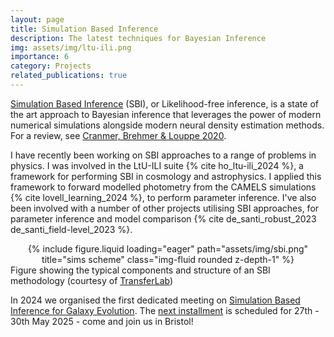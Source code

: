 ```yaml
---
layout: page
title: Simulation Based Inference
description: The latest techniques for Bayesian Inference
img: assets/img/ltu-ili.png
importance: 6
category: Projects
related_publications: true
---
```


[Simulation Based Inference](https://simulation-based-inference.org/) (SBI), or Likelihood-free inference, is a state of the art approach to Bayesian inference that leverages the power of modern numerical simulations alongside modern neural density estimation methods. For a review, see [Cranmer, Brehmer & Louppe 2020](https://www.pnas.org/doi/full/10.1073/pnas.1912789117).

I have recently been working on SBI approaches to a range of problems in physics. I was involved in the LtU-ILI suite {% cite ho_ltu-ili_2024 %}, a framework for performing SBI in cosmology and astrophysics. I applied this framework to forward modelled photometry from the CAMELS simulations {% cite lovell_learning_2024 %}, to perform parameter inference.
I've also been involved with a number of other projects utilising SBI approaches, for parameter inference and model comparison {% cite de_santi_robust_2023 de_santi_field-level_2023 %}.

<div class="row">
    <div class="mx-auto d-block" style="text-align: center;">
        {% include figure.liquid loading="eager" path="assets/img/sbi.png" title="sims scheme" class="img-fluid rounded z-depth-1" %}
    </div>
</div>
<div class="caption">
    Figure showing the typical components and structure of an SBI methodology (courtesy of <a href="https://transferlab.ai/series/simulation-based-inference/">TransferLab</a>)
</div>

In 2024 we organised the first dedicated meeting on [Simulation Based Inference for Galaxy Evolution](https://sbi-galev.github.io/2024/). The [next installment](https://sbi-galev.github.io/2025/) is scheduled for 27th - 30th May 2025 - come and join us in Bristol!
